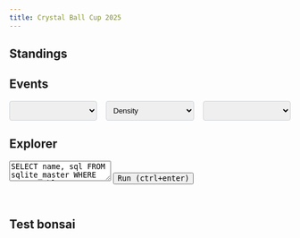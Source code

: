 ```yaml
---
title: Crystal Ball Cup 2025
---
```


<meta name="viewport" content="width=device-width, initial-scale=1">
<link rel="preconnect" href="https://fonts.googleapis.com">
<link rel="preconnect" href="https://fonts.gstatic.com" crossorigin>

<script src="https://cdn.plot.ly/plotly-3.0.3.min.js"></script>
<script src="https://d3js.org/d3.v7.min.js"></script>
<script src="https://cdnjs.cloudflare.com/ajax/libs/sql.js/1.8.0/sql-wasm.js"></script>

<style>

.dropdowns-container {
    display: flex;
    gap: 1rem; /* Space between dropdowns */
    margin-bottom: 1rem;
    flex-wrap: wrap; /* Allow wrapping on smaller screens if needed */
}

.dropdowns-container select {
    flex: 1; /* Distribute space equally among dropdowns */
    min-width: 150px; /* Ensure a minimum width for readability */
}

select {
    padding: 0.5rem;
    border: 1px solid #ced4da;
    border-radius: 0.25rem;
}

#plot {
    width: 100%;
}

.plot-row {
    display: flex;
    align-items: center;
    margin-bottom: 1rem;
}

.plot-label {
    width: 150px;
    padding-right: 1rem;
}

.plot-outcome {
    width: 80px;
    font-weight: bold;
    text-align: center;
    padding-right: 1rem;
}

.outcome-chip {
    display: inline-block;
    padding: 0.2em 0.6em;
    border-radius: 1em;
    font-size: 0.8em;
    text-align: center;
    white-space: nowrap;
    vertical-align: middle;
    line-height: 1;
}

.outcome-pending .outcome-chip {
    background-color: rgba(128, 128, 128, 0.2);
    color: rgba(128, 128, 128, 0.8);
}

.outcome-yes .outcome-chip {
    background-color: rgba(0, 128, 0, 0.2);
    color: green;
}

.outcome-no .outcome-chip {
    background-color: rgba(255, 0, 0, 0.2);
    color: red;
}

.plot-container {
    width: calc(100% - 230px); /* 150px for label + 80px for outcome */
}

.all-dropdowns-container {
    display: flex;
    gap: 1rem;
    margin-bottom: 1rem;
    flex-wrap: wrap; /* Allow wrapping on smaller screens */
}

.all-dropdowns-container select {
    flex: 1; /* Distribute space equally */
    min-width: 150px; /* Ensure a minimum width for readability */
    max-width: 300px;
}

@media (max-width: 600px) {
    .plot-row {
        flex-direction: column;
        align-items: flex-start;
    }

    .plot-label {
        width: 100%;
        padding-right: 0;
        margin-bottom: 0.5rem;
        font-weight: bold;
    }

    .plot-container {
        width: 100%;
    }
}
</style>

## Standings

<div id="standings-container"></div>

## Events

<div class="all-dropdowns-container">
<select id="event-dropdown"></select>
<select id="plot-type-dropdown">
    <option value="density">Density</option>
    <option value="cumulative">Cumulative</option>
</select>
<select id="respondent-dropdown"></select>
</div>
<div id="event-description" style="margin-top: 1rem; font-style: italic;"></div>
<div id="plot"></div>

## Explorer

<div id="explorer-section">
  <textarea id="query-editor">SELECT name, sql FROM sqlite_master WHERE type='table';</textarea>
  <button id="run-query-btn" style="font-family: monospace">Run (ctrl+enter)</button>
  <pre id="query-error" style="color: red;"></pre>
  <table id="query-results" class="data-table"></table>
</div>

## Test bonsai

<div id="testbonsai"></div>

<script type="module" src="main.js"></script>
<script defer src="./main.bc.js"></script>
